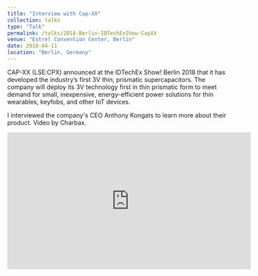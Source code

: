 ```yaml
---
title: "Interview with Cap-XX"
collection: talks
type: "Talk"
permalink: /talks/2018-Berlin-IDTechExShow-CapXX
venue: "Estrel Convention Center, Berlin"
date: 2018-04-11
location: "Berlin, Germany"
---
```


CAP-XX (LSE:CPX) announced at the IDTechEx Show! Berlin 2018 that it has developed the industry’s first 3V thin, prismatic supercapacitors. The company will deploy its 3V technology first in thin prismatic form to meet demand for small, inexpensive, energy-efficient power solutions for thin wearables, keyfobs, and other IoT devices.

I interviewed the company's CEO Anthony Kongats to learn more about their product. Video by Charbax.    
    
<iframe width="560" height="315" src="https://www.youtube.com/embed/DSQ4rEAnHlU" title="YouTube video player" frameborder="0" allow="accelerometer; autoplay; clipboard-write; encrypted-media; gyroscope; picture-in-picture; web-share" allowfullscreen></iframe>
